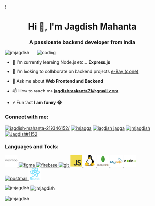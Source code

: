  ! [](https://github.com/JmJagdish/JmJagdish/blob/master/logo.mp4)
<h1 align="center">Hi 👋, I'm Jagdish Mahanta</h1>
<h3 align="center">A passionate backend developer from India</h3>

<img align="right" alt="coding" width="400" src="https://encrypted-tbn0.gstatic.com/images?q=tbn:ANd9GcRtIsEckFk_lTLzfIn34z8PnAFLDzdEXba5OQ&usqp=CAU">

<p align="left"> <img src="https://komarev.com/ghpvc/?username=jmjagdish&label=Profile%20views&color=0e75b6&style=flat" alt="jmjagdish" /> </p>

- 🌱 I’m currently learning Node.js etc... **Express.js**

- 👯 I’m looking to collaborate on backend projects [e-Bay (clone)](https://github.com/JmJagdish/malicious-profit-4828)

- 💬 Ask me about **Web Frontend and Backend**

- 📫 How to reach me **jagdishmahanta71@gmail.com**

- ⚡ Fun fact **I am funny 😂**

<h3 align="left">Connect with me:</h3>
<p align="left">
<a href="https://linkedin.com/in/jagdish-mahanta-219346152/" target="blank"><img align="center" src="https://raw.githubusercontent.com/rahuldkjain/github-profile-readme-generator/master/src/images/icons/Social/linked-in-alt.svg" alt="jagdish-mahanta-219346152/" height="30" width="40" /></a>
<a href="https://dribbble.com/imjagga" target="blank"><img align="center" src="https://raw.githubusercontent.com/rahuldkjain/github-profile-readme-generator/master/src/images/icons/Social/dribbble.svg" alt="imjagga" height="30" width="40" /></a>
<a href="https://www.youtube.com/c/jagdish jagga" target="blank"><img align="center" src="https://raw.githubusercontent.com/rahuldkjain/github-profile-readme-generator/master/src/images/icons/Social/youtube.svg" alt="jagdish jagga" height="30" width="40" /></a>
<a href="https://www.leetcode.com/jmjagdish" target="blank"><img align="center" src="https://raw.githubusercontent.com/rahuldkjain/github-profile-readme-generator/master/src/images/icons/Social/leet-code.svg" alt="jmjagdish" height="30" width="40" /></a>
<a href="https://discord.gg/Jagdish#1152" target="blank"><img align="center" src="https://raw.githubusercontent.com/rahuldkjain/github-profile-readme-generator/master/src/images/icons/Social/discord.svg" alt="Jagdish#1152" height="30" width="40" /></a>
</p>

<h3 align="left">Languages and Tools:</h3>
<p align="left"> <a href="https://expressjs.com" target="_blank" rel="noreferrer"> <img src="https://raw.githubusercontent.com/devicons/devicon/master/icons/express/express-original-wordmark.svg" alt="express" width="40" height="40"/> </a> <a href="https://www.figma.com/" target="_blank" rel="noreferrer"> <img src="https://www.vectorlogo.zone/logos/figma/figma-icon.svg" alt="figma" width="40" height="40"/> </a> <a href="https://firebase.google.com/" target="_blank" rel="noreferrer"> <img src="https://www.vectorlogo.zone/logos/firebase/firebase-icon.svg" alt="firebase" width="40" height="40"/> </a> <a href="https://git-scm.com/" target="_blank" rel="noreferrer"> <img src="https://www.vectorlogo.zone/logos/git-scm/git-scm-icon.svg" alt="git" width="40" height="40"/> </a> <a href="https://developer.mozilla.org/en-US/docs/Web/JavaScript" target="_blank" rel="noreferrer"> <img src="https://raw.githubusercontent.com/devicons/devicon/master/icons/javascript/javascript-original.svg" alt="javascript" width="40" height="40"/> </a> <a href="https://www.linux.org/" target="_blank" rel="noreferrer"> <img src="https://raw.githubusercontent.com/devicons/devicon/master/icons/linux/linux-original.svg" alt="linux" width="40" height="40"/> </a> <a href="https://www.mongodb.com/" target="_blank" rel="noreferrer"> <img src="https://raw.githubusercontent.com/devicons/devicon/master/icons/mongodb/mongodb-original-wordmark.svg" alt="mongodb" width="40" height="40"/> </a> <a href="https://www.mysql.com/" target="_blank" rel="noreferrer"> <img src="https://raw.githubusercontent.com/devicons/devicon/master/icons/mysql/mysql-original-wordmark.svg" alt="mysql" width="40" height="40"/> </a> <a href="https://nodejs.org" target="_blank" rel="noreferrer"> <img src="https://raw.githubusercontent.com/devicons/devicon/master/icons/nodejs/nodejs-original-wordmark.svg" alt="nodejs" width="40" height="40"/> </a> <a href="https://postman.com" target="_blank" rel="noreferrer"> <img src="https://www.vectorlogo.zone/logos/getpostman/getpostman-icon.svg" alt="postman" width="40" height="40"/> </a> <a href="https://reactjs.org/" target="_blank" rel="noreferrer"> <img src="https://raw.githubusercontent.com/devicons/devicon/master/icons/react/react-original-wordmark.svg" alt="react" width="40" height="40"/> </a> </p>

<p><img align="left" src="https://github-readme-stats.vercel.app/api/top-langs?username=jmjagdish&show_icons=true&locale=en&layout=compact" alt="jmjagdish" /></p>

<p>&nbsp;<img align="center" src="https://github-readme-stats.vercel.app/api?username=jmjagdish&show_icons=true&locale=en" alt="jmjagdish" /></p>

<p><img align="center" src="https://github-readme-streak-stats.herokuapp.com/?user=jmjagdish&" alt="jmjagdish" /></p>

